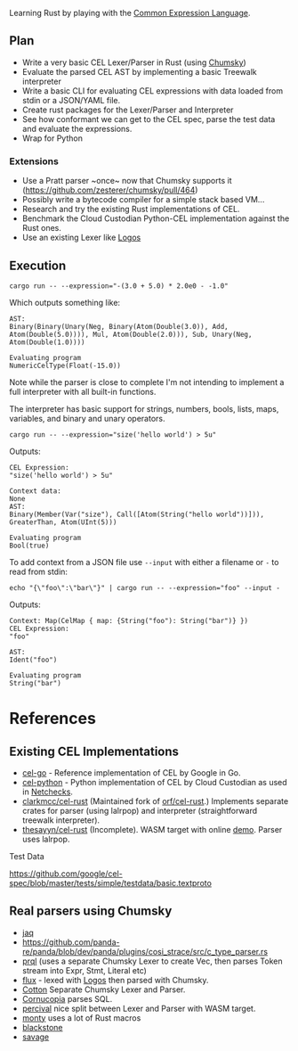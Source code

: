 
Learning Rust by playing with the [Common Expression Language](https://github.com/google/cel-spec).

## Plan

- Write a very basic CEL Lexer/Parser in Rust (using [Chumsky](https://crates.io/crates/chumsky))
- Evaluate the parsed CEL AST by implementing a basic Treewalk interpreter
- Write a basic CLI for evaluating CEL expressions with data loaded from stdin or a JSON/YAML file.
- Create rust packages for the Lexer/Parser and Interpreter
- See how conformant we can get to the CEL spec, parse the test data and evaluate the expressions.
- Wrap for Python

### Extensions

- Use a Pratt parser ~once~ now that Chumsky supports it (https://github.com/zesterer/chumsky/pull/464)
- Possibly write a bytecode compiler for a simple stack based VM...
- Research and try the existing Rust implementations of CEL.
- Benchmark the Cloud Custodian Python-CEL implementation against the Rust ones.
- Use an existing Lexer like [Logos](https://docs.rs/logos/latest/logos/)


## Execution

```
cargo run -- --expression="-(3.0 + 5.0) * 2.0e0 - -1.0"
```
Which outputs something like:
```
AST:
Binary(Binary(Unary(Neg, Binary(Atom(Double(3.0)), Add, Atom(Double(5.0)))), Mul, Atom(Double(2.0))), Sub, Unary(Neg, Atom(Double(1.0))))

Evaluating program
NumericCelType(Float(-15.0))
```

Note while the parser is close to complete I'm not intending to implement a full interpreter
with all built-in functions.

The interpreter has basic support for strings, numbers, bools, lists, maps, variables, and
binary and unary operators.


```shell
cargo run -- --expression="size('hello world') > 5u"
```

Outputs:
```
CEL Expression:
"size('hello world') > 5u"

Context data:
None
AST:
Binary(Member(Var("size"), Call([Atom(String("hello world"))])), GreaterThan, Atom(UInt(5)))

Evaluating program
Bool(true)

```

To add context from a JSON file use `--input` with either a filename or `-` to read from
stdin:

```shell
echo "{\"foo\":\"bar\"}" | cargo run -- --expression="foo" --input -
```

Outputs:

```
Context: Map(CelMap { map: {String("foo"): String("bar")} })
CEL Expression:
"foo"

AST:
Ident("foo")

Evaluating program
String("bar")
```

# References

## Existing CEL Implementations

- [cel-go](https://github.com/google/cel-go) - Reference implementation of CEL by Google in Go.
- [cel-python](https://github.com/cloud-custodian/cel-python) - Python implementation of CEL by Cloud Custodian
  as used in [Netchecks](https://github.com/hardbyte/netchecks).
- [clarkmcc/cel-rust](https://github.com/clarkmcc/cel-rust) (Maintained fork of [orf/cel-rust](https://github.com/orf/cel-rust).)
  Implements separate crates for parser (using lalrpop) and interpreter (straightforward treewalk interpreter).
- [thesayyn/cel-rust](https://github.com/thesayyn/cel-rust) (Incomplete). WASM target with online [demo](https://thesayyn.github.io/cel-rust/).
  Parser uses lalrpop.

Test Data

https://github.com/google/cel-spec/blob/master/tests/simple/testdata/basic.textproto

## Real parsers using Chumsky

- [jaq](https://github.com/01mf02/jaq/blob/main/jaq-parse/src/token.rs)
- https://github.com/panda-re/panda/blob/dev/panda/plugins/cosi_strace/src/c_type_parser.rs
- [prql](https://github.com/PRQL/prql/blob/main/prql-compiler/src/parser) (uses a separate Chumsky Lexer to create Vec<Token>, then parses Token stream into Expr, Stmt, Literal etc)
- [flux](https://github.com/fluxed-lang/flux/blob/main/crates/compiler/fluxc_parser/src/lib.rs) - lexed with [Logos](https://github.com/fluxed-lang/flux/blob/main/crates/compiler/fluxc_lexer/src/lib.rs) then parsed with Chumsky.
- [Cotton](https://github.com/nanikamado/cotton/blob/main/compiler/parser/src/parse.rs) Separate Chumsky Lexer and Parser.
- [Cornucopia](https://github.com/cornucopia-rs/cornucopia/blob/main/crates/cornucopia/src/parser.rs) parses SQL.
- [percival](https://github.com/ekzhang/percival/blob/main/crates/percival/src/parser.rs) nice split between Lexer and Parser with WASM target.
- [monty](https://github.com/mental32/monty/blob/master/montyc_parser/src/comb.rs) uses a lot of Rust macros
- [blackstone](https://github.com/BlackstoneDF/blackstone/blob/main/src/parser/parse.rs)
- [savage](https://github.com/p-e-w/savage/blob/master/savage_core/src/parse.rs)

